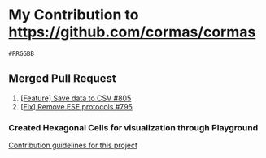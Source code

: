 # My Contribution to https://github.com/cormas/cormas
`#RRGGBB`
## Merged Pull Request
  1) [[Feature] Save data to CSV #805 ](https://github.com/cormas/cormas/pull/805)
  2) [[Fix] Remove ESE protocols #795](https://github.com/cormas/cormas/pull/795)

     
### Created Hexagonal Cells for visualization through Playground
[Contribution guidelines for this project](main/README.md)
